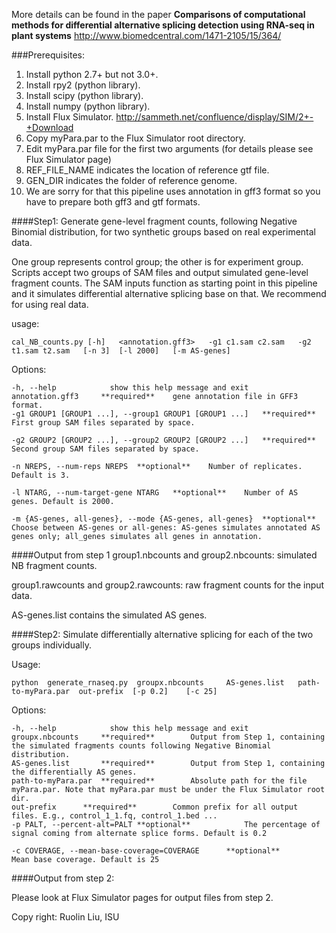 More details can be found in the paper **Comparisons of computational methods for differential alternative splicing detection using RNA-seq in plant systems** http://www.biomedcentral.com/1471-2105/15/364/

###Prerequisites:
1. Install python 2.7+ but not 3.0+.
2. Install rpy2 (python library).
3. Install scipy (python library).
4. Install numpy (python library).
5. Install Flux Simulator. http://sammeth.net/confluence/display/SIM/2+-+Download
6. Copy myPara.par to the Flux Simulator root directory.
7. Edit myPara.par file for the first two arguments (for details please see Flux Simulator page)
  1. REF_FILE_NAME indicates the location of reference gtf file.
  2. GEN_DIR indicates the folder of reference genome. 
8. We are sorry for that this pipeline uses annotation in gff3 format so you have to prepare both gff3 and gtf formats. 

####Step1: Generate gene-level fragment counts, following Negative Binomial distribution, for two synthetic groups based on real experimental data. 

One group represents control group; the other is for experiment group. Scripts accept two groups of  SAM files and output simulated gene-level fragment counts. The SAM inputs function as starting point in this pipeline and it simulates differential alternative splicing base on that. We recommend for using real data.

usage: 

	cal_NB_counts.py [-h]	<annotation.gff3>	-g1	c1.sam c2.sam 	-g2	t1.sam t2.sam 	[-n 3] 	[-l 2000] 	[-m AS-genes]


Options:

	-h, --help            show this help message and exit
	annotation.gff3		**required**	gene annotation file in GFF3 format.
	-g1 GROUP1 [GROUP1 ...], --group1 GROUP1 [GROUP1 ...]	**required**	First group SAM files separated by space.

	-g2 GROUP2 [GROUP2 ...], --group2 GROUP2 [GROUP2 ...]	**required**	Second group SAM files separated by space.

	-n NREPS, --num-reps NREPS	**optional**	Number of replicates. Default is 3.

	-l NTARG, --num-target-gene NTARG	**optional**	Number of AS genes. Default is 2000.

	-m {AS-genes, all-genes}, --mode {AS-genes, all-genes}	**optional**	Choose between AS-genes or all-genes: AS-genes simulates annotated AS genes only; all_genes simulates all genes in annotation.

####Output from step 1
group1.nbcounts and group2.nbcounts: simulated NB fragment counts.

group1.rawcounts and group2.rawcounts: raw fragment counts for the input data.

AS-genes.list contains the simulated AS genes.

####Step2: Simulate differentially alternative splicing for each of the two groups individually. 

Usage: 

	python	generate_rnaseq.py	groupx.nbcounts		AS-genes.list 	path-to-myPara.par 	out-prefix 	[-p 0.2]	[-c 25]

Options:

	-h, --help            show this help message and exit
	groupx.nbcounts		**required**		Output from Step 1, containing the simulated fragments counts following Negative Binomial distribution. 
	AS-genes.list		**required**		Output from Step 1, containing the differentially AS genes.
	path-to-myPara.par	**required**		Absolute path for the file myPara.par. Note that myPara.par must be under the Flux Simulator root dir.
	out-prefix		**required**		Common prefix for all output files. E.g., control_1_1.fq, control_1.bed ...
	-p PALT, --percent-alt=PALT	**optional**			The percentage of signal coming from alternate splice forms. Default is 0.2

	-c COVERAGE, --mean-base-coverage=COVERAGE		**optional**		Mean base coverage. Default is 25

####Output from step 2:

Please look at Flux Simulator pages for output files from step 2.

Copy right: Ruolin Liu, ISU

